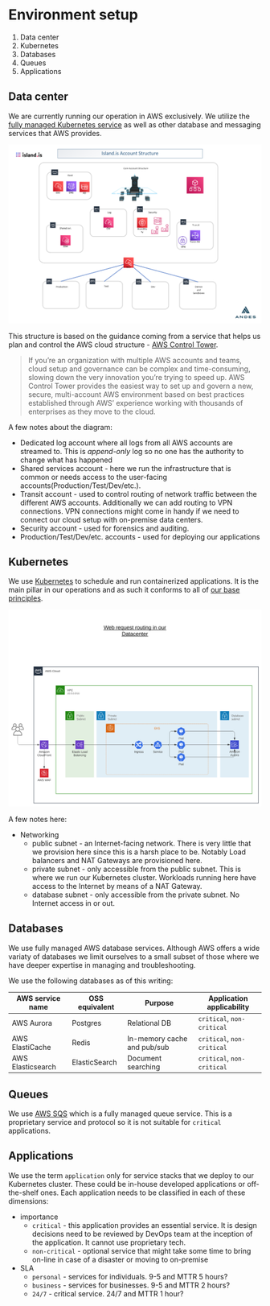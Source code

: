 # Environment setup

1. Data center
2. Kubernetes
3. Databases
4. Queues
5. Applications

## Data center

We are currently running our operation in AWS exclusively. We utilize the [fully managed Kubernetes service](https://aws.amazon.com/eks/) as well as other database and messaging services that AWS provides.

![Typical request handling](./images/acount_structure.png)

This structure is based on the guidance coming from a service that helps us plan and control the AWS cloud structure - [AWS Control Tower](https://aws.amazon.com/controltower/).

> If you’re an organization with multiple AWS accounts and teams, cloud setup and governance can be complex and time-consuming, slowing down the very innovation you’re trying to speed up. AWS Control Tower provides the easiest way to set up and govern a new, secure, multi-account AWS environment based on best practices established through AWS’ experience working with thousands of enterprises as they move to the cloud.

A few notes about the diagram:

- Dedicated log account where all logs from all AWS accounts are streamed to. This is _append-only_ log so no one has the authority to change what has happened
- Shared services account - here we run the infrastructure that is common or needs access to the user-facing accounts(Production/Test/Dev/etc.).
- Transit account - used to control routing of network traffic between the different AWS accounts. Additionally we can add routing to VPN connections. VPN connections might come in handy if we need to connect our cloud setup with on-premise data centers.
- Security account - used for forensics and auditing.
- Production/Test/Dev/etc. accounts - used for deploying our applications

## Kubernetes

We use [Kubernetes](https://kubernetes.io) to schedule and run containerized applications. It is the main pillar in our operations and as such it conforms to all of [our base principles](./operations-base-principles.md).

![Typical request handling](./images/request-routing.svg)

A few notes here:

- Networking
  - public subnet - an Internet-facing network. There is very little that we provision here since this is a harsh place to be. Notably Load balancers and NAT Gateways are provisioned here.
  - private subnet - only accessible from the public subnet. This is where we run our Kubernetes cluster. Workloads running here have access to the Internet by means of a NAT Gateway.
  - database subnet - only accessible from the private subnet. No Internet access in or out.

## Databases

We use fully managed AWS database services. Although AWS offers a wide variaty of databases we limit ourselves to a small subset of those where we have deeper expertise in managing and troubleshooting.

We use the following databases as of this writing:

| AWS service name  | OSS equivalent | Purpose                     | Application applicability  |
| ----------------- | -------------- | --------------------------- | -------------------------- |
| AWS Aurora        | Postgres       | Relational DB               | `critical`, `non-critical` |
| AWS ElastiCache   | Redis          | In-memory cache and pub/sub | `critical`, `non-critical` |
| AWS Elasticsearch | ElasticSearch  | Document searching          | `critical`, `non-critical` |

## Queues

We use [AWS SQS](https://aws.amazon.com/sqs/) which is a fully managed queue service. This is a proprietary service and protocol so it is not suitable for `critical` applications.

## Applications

We use the term `application` only for service stacks that we deploy to our Kubernetes cluster. These could be in-house developed applications or off-the-shelf ones.
Each application needs to be classified in each of these dimensions:

- importance
  - `critical` - this application provides an essential service. It is design decisions need to be reviewed by DevOps team at the inception of the application. It cannot use proprietary tech.
  - `non-critical` - optional service that might take some time to bring on-line in case of a disaster or moving to on-premise
- SLA
  - `personal` - services for individuals. 9-5 and MTTR 5 hours?
  - `business` - services for businesses. 9-5 and MTTR 2 hours?
  - `24/7` - critical service. 24/7 and MTTR 1 hour?
